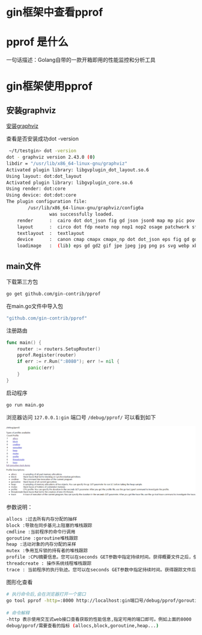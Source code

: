 # gin框架中查看pprof

# pprof 是什么
一句话描述：Golang自带的一款开箱即用的性能监控和分析工具

# gin框架使用pprof

## 安装graphviz
[安装graphviz](https://graphviz.org/download/)

查看是否安装成功dot -version

```sh
 ~/t/testgin> dot -version
dot - graphviz version 2.43.0 (0)
libdir = "/usr/lib/x86_64-linux-gnu/graphviz"
Activated plugin library: libgvplugin_dot_layout.so.6
Using layout: dot:dot_layout
Activated plugin library: libgvplugin_core.so.6
Using render: dot:core
Using device: dot:dot:core
The plugin configuration file:
        /usr/lib/x86_64-linux-gnu/graphviz/config6a
                was successfully loaded.
    render      :  cairo dot dot_json fig gd json json0 map mp pic pov ps svg tk visio vml vrml xdot xdot_json
    layout      :  circo dot fdp neato nop nop1 nop2 osage patchwork sfdp twopi
    textlayout  :  textlayout
    device      :  canon cmap cmapx cmapx_np dot dot_json eps fig gd gd2 gif gv imap imap_np ismap jpe jpeg jpg json json0 mp pdf pic plain plain-ext png pov ps ps2 svg svgz tk vdx vml vmlz vrml wbmp webp x11 xdot xdot1.2 xdot1.4 xdot_json xlib
    loadimage   :  (lib) eps gd gd2 gif jpe jpeg jpg png ps svg webp xbm

```

## main文件

下载第三方包

```sh
go get github.com/gin-contrib/pprof
```

在main.go文件中导入包

```go
"github.com/gin-contrib/pprof"
```

注册路由

```go
func main() {
    router := routers.SetupRouter()
    pprof.Register(router)
    if err := r.Run(":8080"); err != nil {
        panic(err)
    }
}
```

启动程序

```sh
go run main.go
```

浏览器访问 `127.0.0.1:gin` 端口号 `/debug/pprof/` 可以看到如下

![](../attachment/2023-4-13-1523.png)

参数说明：

```sh
allocs :过去所有内存分配的抽样
block :导致在同步基元上阻塞的堆栈跟踪
cmdline :当前程序的命令行调用
goroutine :goroutine堆栈跟踪
heap :活动对象的内存分配的采样
mutex :争用互斥锁的持有者的堆栈跟踪
profile :CPU摘要信息。您可以在seconds GET参数中指定持续时间。获得概要文件之后，使用go工具pprof命令来调查该概要文件。
threadcreate : 操作系统线程堆栈跟踪
trace : 当前程序的执行轨迹。您可以在seconds GET参数中指定持续时间。获得跟踪文件后，使用go工具跟踪命令来调查跟踪。
```

图形化查看

```sh
# 执行命令后,会在浏览器打开一个窗口
go tool pprof -http=:8000 http://localhost:gin端口号/debug/pprof/goroutine

# 命令解释
-http 表示使用交互式web接口查看获取的性能信息,指定可用的端口即可。例如上面的8000
debug/pprof/需要查看的指标 (allocs,block,goroutine,heap...)
```




